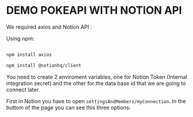 #  DEMO POKEAPI WITH NOTION API 

We required axios and Notion API : 

Using npm: 

```bash

npm install axios

```


```bash
npm install @notionhq/client
```

You need to create 2 enviroment variables, one for Notion Token (Internal integration secret) and the other for the data base id that we are going to connect later.

First in Notion you have to open `settingsAndMembers/myConnection`. In the buttom of the page you can see this three options: 

